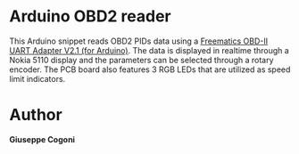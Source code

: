 # Arduino OBD2 reader

This Arduino snippet reads OBD2 PIDs data using a [Freematics OBD-II UART Adapter V2.1 (for Arduino)](https://freematics.com/products/freematics-obd-ii-uart-adapter-mk2/).
The data is displayed in realtime through a Nokia 5110 display and the parameters can be selected through a rotary encoder.
The PCB board also features 3 RGB LEDs that are utilized as speed limit indicators.

# Author
**Giuseppe Cogoni**
